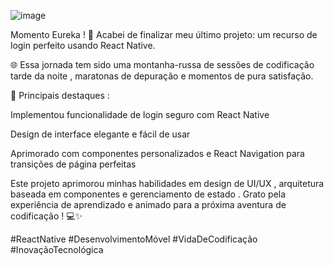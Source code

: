 ![image](https://github.com/user-attachments/assets/f6cc3135-2550-4b57-97d2-48fdcc195ed3)



Momento Eureka ! 🚀 Acabei de finalizar meu último projeto: um recurso de login perfeito usando React Native. 


🌐 Essa jornada tem sido uma montanha-russa de sessões de codificação tarde da noite , maratonas de depuração e momentos de pura satisfação.


🎯 Principais destaques :

Implementou funcionalidade de login seguro com React Native

Design de interface elegante e fácil de usar

Aprimorado com componentes personalizados e React Navigation para transições de página perfeitas

Este projeto aprimorou minhas habilidades em design de UI/UX , arquitetura baseada em componentes e gerenciamento de estado . Grato pela experiência de aprendizado e animado para a próxima aventura de codificação ! 💻✨

#ReactNative #DesenvolvimentoMóvel #VidaDeCodificação #InovaçãoTecnológica
